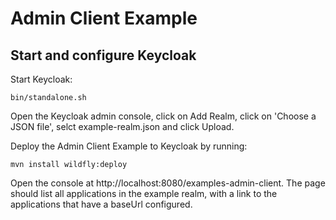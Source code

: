 Admin Client Example
====================

Start and configure Keycloak
----------------------------

Start Keycloak:

    bin/standalone.sh

Open the Keycloak admin console, click on Add Realm, click on 'Choose a JSON file', selct example-realm.json and click Upload.

Deploy the Admin Client Example to Keycloak by running:

    mvn install wildfly:deploy

Open the console at http://localhost:8080/examples-admin-client. The page should list all applications in the example realm, with a link to the applications that have a baseUrl configured.
